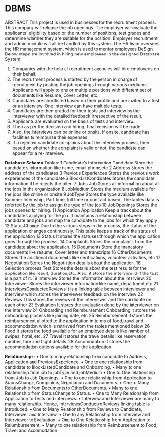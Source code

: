 # DBMS
ABSTRACT
This project is used in businesses for the recruitment process. This company will release the job openings. The employer will evaluate the applicants' eligibility based on the number of positions, test grades and determine whether they are suitable for the position. Employee recruitment and admin module will all be handled by this system. The HR team oversees the HR management system, which is used to mentor employees
DeSign
Below steps are involved in hiring new employees in the designed Database System:
1) Companies with the help of recruitment agencies will hire employees on their behalf. 
2) The recruitment process is started by the person in charge of recruitment by posting the job openings through various mediums. Applicants will apply to one or multiple positions with different set of documents like Resume, Cover Letter, etc.
3) Candidates are shortlisted based on their profile and are invited to a test or an interview. One interview can have multiple tests.
4) Candidates are then graded for their tests and interview by the interviewer with the detailed feedback irrespective of the result.
6) Applicants are evaluated on the basis of tests and interview.
7) Then as per the decision and hiring, final decision will be made.
8) Also, the interviews can be online or onsite, if onsite, candidate has facilities to reimburse their expenses.
9) If a rejected candidate complains about the interview process, then based on whether the complaint is valid or not, the candidate can appear for a re-interview.



**Database Schema**
 Tables:
1  Candidate’s Information	Candidate 	Store the candidate’s information like name, email,phone,etc
2		Address	Stores the address of the candidates 
3		Previous Experiences	Stores the previous work experiences of the candidate
6		BlockListCondidates	Stores the candidate information if he rejects the offer.
7	Jobs	Job	Stores all information about all the jobs in the organization
8		JobMedium	Stores the medium available for the jobs like online or onsite
9		JobType	Stores the type available like Summer Internship, Part time, full time or contract based. The tables data is referred by the job to assign the type of the job
10		JobOpenings	Stores the jobs opened for hiring.
11	Application	Application	Keep a track about the candidates applying for the job. It maintains a relationship between candidate and jobs and map the candidate to the jobs for which they apply
12		StatusChange	Due to the various steps in the process, the status of the application changes continuously. This table keeps a track of the status of the application
13		Status	It stores the statuses through which the application goes through the process.
14		Complaints	Stores the complaints from the candidate about the application.
15		Documents 	Store the mandatory documents like resume, Cover letter and transcripts
16		OtherDocuments	Stores the additional documents like cerifications, volunteer activities, etc
17		Negotiation	Stores the Negotiation details about the application.
18	Selection process	Test	Stores the details about the test results for the application like result, duration,etc. Also, it stores the interview id if the test is a part of it.
19		Interview	Stores the information about the interview.
20		Interviewer	Stores the interviewer information like name, department,etc
21		InterviewsConductedReviews	It is a linking table between interviewer and interview which stores the interviewer feedback on the interview 
22		Reviews	This stores the reviews of the interviewer and the candidate on each other
23		Evaluation	It stores the evaluation done by the interviewer on the interview
24	  Onboarding and Reimbursement	Onboarding	It stores the onboarding process like joining date, etc
25		Reimbursement	It stores the reimbursement allotted to the application in terms of food,travel and accommodation which is retrieved from the tables mentioned below
26		Food	It stores the food available for an employee details like number of swipes, hotel, etc.
27		Travel	It stores the travel details like reservation number, fare and flight details.
28		Accomodation	It stores the accommodation options available for the application.


**Relationships:**
•	One to many relationship from candidate to Address, Application and PreviousExperience.
•	One to one relationship from candidate to BlockListedCandidate and Onboarding.
•	Many to one relationship from job to jobType and jobMedium
•	One to One relationship from Job to Job Openings.
•	One to one relationship from Application to StatusChange, Complaints,Negotiation and Documents.
•	One to Many Relationship from Documents to OtherDocuments.
•	Many to one Relationship from StatusChange to Status.
•	One to Many Relationship from Application to Tests and interviews.
•	Interview and Interviewer are many to many relationship. Hence, InterviewsConductedReviews linking table is introduced.
•	One to Many Relationship from Reviews to Candidate, Interviewer and Interview.
•	One to any Relationship from Interview and Interviewer to Evaluation.
•	One to One Relationship from Application to Reiumbursement.
•	Many to one relationship from Reimbursement to Food, Travel and Accomodation






 




























































